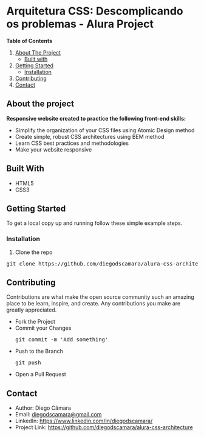 # Arquitetura CSS: Descomplicando os problemas - Alura Project 

**Table of Contents**
1. [About The Project](https://github.com/diegodscamara/alura-css-architecture/blob/main/README.md#about-the-project "About The Project")
	- [Built with](https://github.com/diegodscamara/alura-css-architecture/blob/main/README.md#built-with "Built with")
2. [Getting Started](https://github.com/diegodscamara/alura-css-architecture/blob/main/README.md#getting-started "Getting Started")
	- [Installation](https://github.com/diegodscamara/alura-css-architecture/blob/main/README.md#installation "Installation")
3. [Contributing](https://github.com/diegodscamara/alura-css-architecture/blob/main/README.md#contributing "Contributing")
4. [Contact](https://github.com/diegodscamara/alura-css-architecture/blob/main/README.md#contact "Contact")

## About the project 

**Responsive website created to practice the following front-end skills:**
- Simplify the organization of your CSS files using Atomic Design method
- Create simple, robust CSS architectures using BEM method
- Learn CSS best practices and methodologies
- Make your website responsive

## Built With

- HTML5
- CSS3

## Getting Started

To get a local copy up and running follow these simple example steps.

### Installation

1. Clone the repo
<pre>git clone https://github.com/diegodscamara/alura-css-architecture </pre>

## Contributing

Contributions are what make the open source community such an amazing place to be learn, inspire, and create. Any contributions you make are greatly appreciated.

- Fork the Project
- Commit your Changes <pre>git commit -m 'Add something'</pre>
- Push to the Branch <pre>git push</pre>
- Open a Pull Request

## Contact

- Author: Diego Câmara
- Email: [diegodscamara@gmail.com](mailto:diegodscamara@gmail.com "diegodscamara@gmail.com")
- LinkedIn: https://www.linkedin.com/in/diegodscamara/ 
- Project Link: https://github.com/diegodscamara/alura-css-architecture
